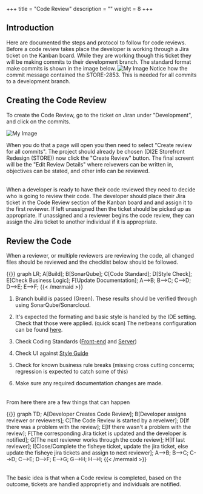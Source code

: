 +++
title = "Code Review"
description = ""
weight = 8
+++

## Introduction
Here are documented the steps and protocol to follow for code reviews. Before a code review takes place the developer is working 
through a Jira ticket on the Kanban board. While they are working though this ticket they will be making commits to their development branch.
The standard format make commits is shown in the image below.
![My Image](/images/gitcommit.PNG)
Notice how the commit message contained the STORE-2853.
This is needed for all commits to a development branch.

## Creating the Code Review
To create the Code Review, go to the ticket on Jiran under "Development", and click on the commits.

![My Image](/images/jiracommits.PNG)

When you do that a page will open you then need to select "Create review for all commits". The project should already be chosen (DI2E Storefront Redesign (STORE)) now click the "Create Review" button.
The final screent will be the "Edit Review Details" where reivewers can be written in, objectives can be stated, and other info can be reviewed.
######   
When a developer is ready to have their code reviewed they need to decide who is going to review their code.
The developer should place their Jira ticket in the Code Review section of the Kanban board and and assign it to the first reviewer.
If left unassigned then the ticket should be picked up as appropriate.
If unassigned and a reviewer begins the code review, they can assign the Jira ticket to another individual if it is appropriate.

## Review the Code
When a reviewer, or multiple reviewers are reviewing the code, all changed files should be reviewed and the checklist below should be followed.

{{<mermaid align="left">}}
graph LR;
A[Build];
B[SonarQube];
C[Code Standard];
D[Style Check];
E[Check Business Logic];
F[Update Documentation];
A-->B;
B-->C;
C-->D;
D-->E;
E-->F;
{{< /mermaid >}}
   
1. Branch build is passed (Green). These results should be verified through using SonarQube/Sonarcloud.

2. It's expected the formating and basic style is handled by the IDE setting.
Check that those were applied. (quick scan) The netbeans configuration can be found [here](/files/nbformating.zip).
   
3. Check Coding Standards ([Front-end](/dev/front-end-code-standard) and [Server](/dev/server-code-standard))

4. Check UI against [Style Guide](/dev/uiguide)

5. Check for known business rule breaks (missing cross cutting concerns; regression is expected to catch some of this)

6. Make sure any required documentation changes are made.

###### 
From here there are a few things that can happen

{{<mermaid align="left">}}
graph TD;
A[Developer Creates Code Review];
B[Developer assigns reviewer or reviewers];
C[The Code Review is started by a reveiwer];
D[If there was a problem with the review];
E[If there wasn't a problem with the review];
F[The corresponding Jira ticket is updated and the developer is notified];
G[The next reviewer works through the code review];
H[If last reviewer];
I[Close/Complete the fisheye ticket, update the jira ticket, else update the fisheye jira tickets and assign to next reviewer];
A-->B;
B-->C;
C-->D;
C-->E;
D-->F;
E-->G;
G-->H;
H-->I;
{{< /mermaid >}}

###### 
The basic idea is that when a Code review is completed, based on the outcome, tickets are handled approprietly and individuals are notified.
